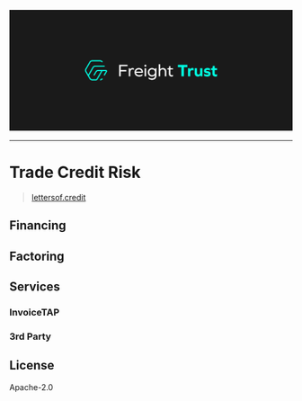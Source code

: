 
<p center>
<img src="https://raw.githubusercontent.com/freight-trust/branding/master/ft-github_repo_card.png" width="900">
</p>

---

# Trade Credit Risk

> [lettersof.credit](https://lettersof.credit) 


## Financing

## Factoring

## Services

### InvoiceTAP

### 3rd Party

## License

Apache-2.0
